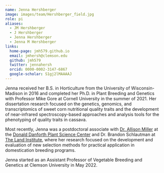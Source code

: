 ```yaml
---
name: Jenna Hershberger
image: images/team/Hershberger_field.jpg
role: pi
aliases:
  - JM Hershberger
  - J Hershberger
  - Jenna Hershberger
  - Jenna M Hershberger
links:
  home-page: jmh579.github.io
  email: jmhersh@clemson.edu
  github: jmh579
  twitter: jennahersh
  orcid: 0000-0002-3147-6867
  google-scholar: S1gj2lMAAAAJ
---
```

Jenna received her B.S. in Horticulture from the University of Wisconsin-Madison in 2016 and completed her Ph.D. in Plant Breeding and Genetics with Professor Mike Gore at Cornell University in the summer of 2021.
Her dissertation research focused on the genetics, genomics, and transcriptomics of sweet corn nutritional quality traits and the development of near-infrared spectroscopy-based approaches and analysis tools for the phenotyping of quality traits in cassava.

Most recently, Jenna was a postdoctoral associate with [Dr. Allison Miller](https://www.perennialplantdiversity.org) at the [Donald Danforth Plant Science Center](https://www.danforthcenter.org) and Dr. Brandon Schlautman at [The Land Institute](https://landinstitute.org), where her research focused on the development and evaluation of new selection methods for practical application in domestication breeding programs.

Jenna started as an Assistant Professor of Vegetable Breeding and Genetics at Clemson University in May 2022.
